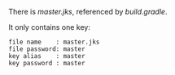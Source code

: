There is *master.jks*, referenced by *build.gradle*.

It only contains one key:

    file name    : master.jks
    file password: master
    key alias    : master
    key password : master
